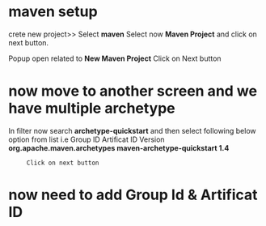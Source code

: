 # maven setup
crete new project>> 
Select **maven**
        Select now **Maven Project**
        and click on next button. 

Popup open related to **New Maven Project**
         Click on Next button
# now move to another screen and we have multiple archetype 
 In filter now search **archetype-quickstart**
        and then select following below option from list i.e
Group ID                                   Artificat ID                                    Version
**org.apache.maven.archetypes                maven-archetype-quickstart                      1.4**

         Click on next button
# now need to add Group Id & Artificat ID

